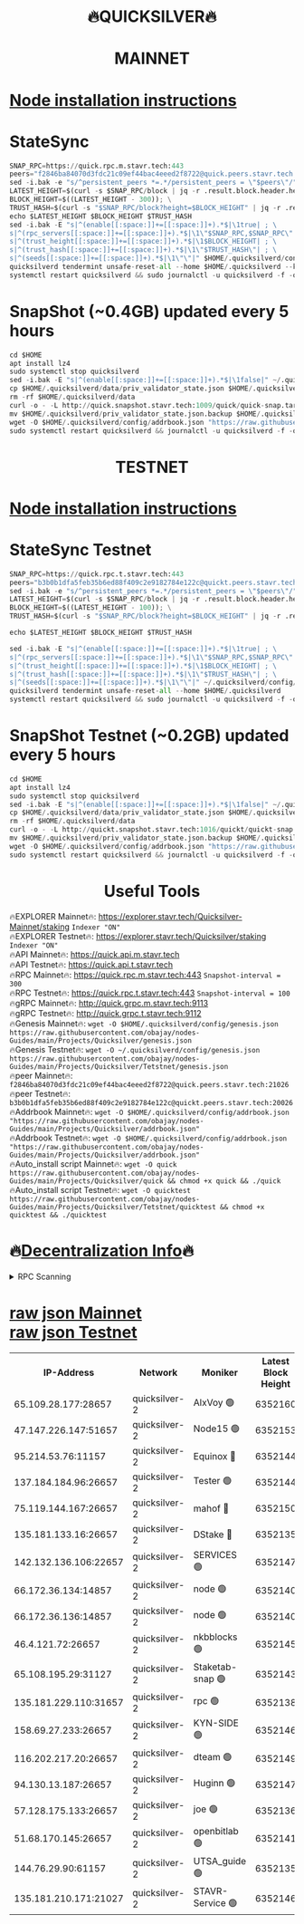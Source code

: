 <h1 align="center"> 🔥QUICKSILVER🔥</h1>

<h1 align="center"> MAINNET</h1>

[Node installation instructions](https://github.com/obajay/nodes-Guides/tree/main/Projects/Quicksilver)
=

# StateSync
```python
SNAP_RPC=https://quick.rpc.m.stavr.tech:443
peers="f2846ba84070d3fdc21c09ef44bac4eeed2f8722@quick.peers.stavr.tech:21026"
sed -i.bak -e "s/^persistent_peers *=.*/persistent_peers = \"$peers\"/" $HOME/.quicksilverd/config/config.toml
LATEST_HEIGHT=$(curl -s $SNAP_RPC/block | jq -r .result.block.header.height); \
BLOCK_HEIGHT=$((LATEST_HEIGHT - 300)); \
TRUST_HASH=$(curl -s "$SNAP_RPC/block?height=$BLOCK_HEIGHT" | jq -r .result.block_id.hash)
echo $LATEST_HEIGHT $BLOCK_HEIGHT $TRUST_HASH
sed -i.bak -E "s|^(enable[[:space:]]+=[[:space:]]+).*$|\1true| ; \
s|^(rpc_servers[[:space:]]+=[[:space:]]+).*$|\1\"$SNAP_RPC,$SNAP_RPC\"| ; \
s|^(trust_height[[:space:]]+=[[:space:]]+).*$|\1$BLOCK_HEIGHT| ; \
s|^(trust_hash[[:space:]]+=[[:space:]]+).*$|\1\"$TRUST_HASH\"| ; \
s|^(seeds[[:space:]]+=[[:space:]]+).*$|\1\"\"|" $HOME/.quicksilverd/config/config.toml
quicksilverd tendermint unsafe-reset-all --home $HOME/.quicksilverd --keep-addr-book
systemctl restart quicksilverd && sudo journalctl -u quicksilverd -f -o cat
```

# SnapShot (~0.4GB) updated every 5 hours
```python
cd $HOME
apt install lz4
sudo systemctl stop quicksilverd
sed -i.bak -E "s|^(enable[[:space:]]+=[[:space:]]+).*$|\1false|" ~/.quicksilverd/config/config.toml
cp $HOME/.quicksilverd/data/priv_validator_state.json $HOME/.quicksilverd/priv_validator_state.json.backup
rm -rf $HOME/.quicksilverd/data
curl -o - -L http://quick.snapshot.stavr.tech:1009/quick/quick-snap.tar.lz4 | lz4 -c -d - | tar -x -C $HOME/.quicksilverd --strip-components 2
mv $HOME/.quicksilverd/priv_validator_state.json.backup $HOME/.quicksilverd/data/priv_validator_state.json
wget -O $HOME/.quicksilverd/config/addrbook.json "https://raw.githubusercontent.com/obajay/nodes-Guides/main/Projects/Quicksilver/addrbook.json"
sudo systemctl restart quicksilverd && journalctl -u quicksilverd -f -o cat
```

<h1 align="center"> TESTNET</h1>

[Node installation instructions](https://github.com/obajay/nodes-Guides/tree/main/Projects/Quicksilver/Tetstnet)
=

# StateSync Testnet
```python
SNAP_RPC=https://quick.rpc.t.stavr.tech:443
peers="b3b0b1dfa5feb35b6ed88f409c2e9182784e122c@quickt.peers.stavr.tech:20026"
sed -i.bak -e "s/^persistent_peers *=.*/persistent_peers = \"$peers\"/" $HOME/.quicksilverd/config/config.toml
LATEST_HEIGHT=$(curl -s $SNAP_RPC/block | jq -r .result.block.header.height); \
BLOCK_HEIGHT=$((LATEST_HEIGHT - 100)); \
TRUST_HASH=$(curl -s "$SNAP_RPC/block?height=$BLOCK_HEIGHT" | jq -r .result.block_id.hash)

echo $LATEST_HEIGHT $BLOCK_HEIGHT $TRUST_HASH

sed -i.bak -E "s|^(enable[[:space:]]+=[[:space:]]+).*$|\1true| ; \
s|^(rpc_servers[[:space:]]+=[[:space:]]+).*$|\1\"$SNAP_RPC,$SNAP_RPC\"| ; \
s|^(trust_height[[:space:]]+=[[:space:]]+).*$|\1$BLOCK_HEIGHT| ; \
s|^(trust_hash[[:space:]]+=[[:space:]]+).*$|\1\"$TRUST_HASH\"| ; \
s|^(seeds[[:space:]]+=[[:space:]]+).*$|\1\"\"|" ~/.quicksilverd/config/config.toml
quicksilverd tendermint unsafe-reset-all --home $HOME/.quicksilverd
systemctl restart quicksilverd && sudo journalctl -u quicksilverd -f -o cat

```

# SnapShot Testnet (~0.2GB) updated every 5 hours
```python
cd $HOME
apt install lz4
sudo systemctl stop quicksilverd
sed -i.bak -E "s|^(enable[[:space:]]+=[[:space:]]+).*$|\1false|" ~/.quicksilverd/config/config.toml
cp $HOME/.quicksilverd/data/priv_validator_state.json $HOME/.quicksilverd/priv_validator_state.json.backup
rm -rf $HOME/.quicksilverd/data
curl -o - -L http://quickt.snapshot.stavr.tech:1016/quickt/quickt-snap.tar.lz4 | lz4 -c -d - | tar -x -C $HOME/.quicksilverd --strip-components 2
mv $HOME/.quicksilverd/priv_validator_state.json.backup $HOME/.quicksilverd/data/priv_validator_state.json
wget -O $HOME/.quicksilverd/config/addrbook.json "https://raw.githubusercontent.com/obajay/nodes-Guides/main/Projects/Quicksilver/Tetstnet/addrbook.json"
sudo systemctl restart quicksilverd && journalctl -u quicksilverd -f -o cat
```
 <h1 align="center"> Useful Tools</h1>

🔥EXPLORER Mainnet🔥:        https://explorer.stavr.tech/Quicksilver-Mainnet/staking    `Indexer "ON"` \
🔥EXPLORER Testnet🔥:        https://explorer.stavr.tech/Quicksilver/staking	        `Indexer "ON"` \
🔥API Mainnet🔥: 			 https://quick.api.m.stavr.tech \
🔥API Testnet🔥: 			 https://quick.api.t.stavr.tech \
🔥RPC Mainnet🔥:             https://quick.rpc.m.stavr.tech:443              `Snapshot-interval = 300` \
🔥RPC Testnet🔥:             https://quick.rpc.t.stavr.tech:443              `Snapshot-interval = 100` \
🔥gRPC Mainnet🔥:                    http://quick.grpc.m.stavr.tech:9113 \
🔥gRPC Testnet🔥:                    http://quick.grpc.t.stavr.tech:9112 \
🔥Genesis Mainnet🔥: `wget -O $HOME/.quicksilverd/config/genesis.json https://raw.githubusercontent.com/obajay/nodes-Guides/main/Projects/Quicksilver/genesis.json` \
🔥Genesis Testnet🔥: `wget -O ~/.quicksilverd/config/genesis.json https://raw.githubusercontent.com/obajay/nodes-Guides/main/Projects/Quicksilver/Tetstnet/genesis.json` \
🔥peer Mainnet🔥:					 `f2846ba84070d3fdc21c09ef44bac4eeed2f8722@quick.peers.stavr.tech:21026` \
🔥peer Testnet🔥:					 `b3b0b1dfa5feb35b6ed88f409c2e9182784e122c@quickt.peers.stavr.tech:20026` \
🔥Addrbook Mainnet🔥:    ```wget -O $HOME/.quicksilverd/config/addrbook.json "https://raw.githubusercontent.com/obajay/nodes-Guides/main/Projects/Quicksilver/addrbook.json"``` \
🔥Addrbook Testnet🔥:    ```wget -O $HOME/.quicksilverd/config/addrbook.json "https://raw.githubusercontent.com/obajay/nodes-Guides/main/Projects/Quicksilver/addrbook.json"``` \
🔥Auto_install script Mainnet🔥: ```wget -O quick https://raw.githubusercontent.com/obajay/nodes-Guides/main/Projects/Quicksilver/quick && chmod +x quick && ./quick``` \
🔥Auto_install script Testnet🔥: ```wget -O quicktest https://raw.githubusercontent.com/obajay/nodes-Guides/main/Projects/Quicksilver/Tetstnet/quicktest && chmod +x quicktest && ./quicktest```

🔥[Decentralization Info](https://github.com/obajay/StateSync-snapshots/tree/main/Projects/Quicksilver/Decentralization)🔥
=

<details>
<summary>RPC Scanning</summary>

<h2 align="center"> We scan nodes in real time every 4 hours. And we provide the final result of RPC endpoints.
We cannot influence the operation of these nodes in any way. </h2>


```python
If Voting Power is higher than 0 --> then the Node is a validator of the network and may be subject to attack and be a potential threat to the chain.
```
```python
We marked such validators with a red symbol
```

</details>

[raw json Mainnet](https://rpc-check.quickm.stavr.tech/quickm/rpc-quickm-result.json) \
[raw json Testnet](https://github.com/obajay/StateSync-snapshots/tree/main/Projects/Quicksilver/Rpc-Check-Testnet)
=


<table><tr><th>IP-Address</th><th>Network</th><th>Moniker</th><th>Latest Block Height</th><th>Earliest Block Height</th><th>Catching Up</th><th>Tx Index</th><th>Voting Power</th><th>Scan Time</th></tr><tr><td>65.109.28.177:28657</td><td>quicksilver-2</td><td>AlxVoy 🟢</td><td>6352160</td><td>3562001</td><td>False</td><td>off</td><td>0</td><td>2024-03-11T18:27:19.246285519UTC</td></tr><tr><td>47.147.226.147:51657</td><td>quicksilver-2</td><td>Node15 🟢</td><td>6352153</td><td>5151648</td><td>False</td><td>off</td><td>0</td><td>2024-03-11T18:26:40.040457946UTC</td></tr><tr><td>95.214.53.76:11157</td><td>quicksilver-2</td><td>Equinox 🔴</td><td>6352144</td><td>5322496</td><td>False</td><td>on</td><td>215771</td><td>2024-03-11T18:25:42.313018404UTC</td></tr><tr><td>137.184.184.96:26657</td><td>quicksilver-2</td><td>Tester 🟢</td><td>6352144</td><td>5550692</td><td>False</td><td>off</td><td>0</td><td>2024-03-11T18:25:43.193033594UTC</td></tr><tr><td>75.119.144.167:26657</td><td>quicksilver-2</td><td>mahof 🔴</td><td>6352150</td><td>5654794</td><td>False</td><td>on</td><td>287749</td><td>2024-03-11T18:26:22.423789148UTC</td></tr><tr><td>135.181.133.16:26657</td><td>quicksilver-2</td><td>DStake 🔴</td><td>6352135</td><td>5807001</td><td>False</td><td>on</td><td>79670</td><td>2024-03-11T18:24:48.824142020UTC</td></tr><tr><td>142.132.136.106:22657</td><td>quicksilver-2</td><td>SERVICES 🟢</td><td>6352147</td><td>5920001</td><td>False</td><td>on</td><td>0</td><td>2024-03-11T18:26:03.194942284UTC</td></tr><tr><td>66.172.36.134:14857</td><td>quicksilver-2</td><td>node 🟢</td><td>6352140</td><td>5950756</td><td>False</td><td>on</td><td>0</td><td>2024-03-11T18:25:18.113631610UTC</td></tr><tr><td>66.172.36.136:14857</td><td>quicksilver-2</td><td>node 🟢</td><td>6352140</td><td>5950756</td><td>False</td><td>on</td><td>0</td><td>2024-03-11T18:25:20.952800080UTC</td></tr><tr><td>46.4.121.72:26657</td><td>quicksilver-2</td><td>nkbblocks 🟢</td><td>6352145</td><td>6056301</td><td>False</td><td>on</td><td>0</td><td>2024-03-11T18:25:51.713385884UTC</td></tr><tr><td>65.108.195.29:31127</td><td>quicksilver-2</td><td>Staketab-snap 🟢</td><td>6352143</td><td>6075001</td><td>False</td><td>off</td><td>0</td><td>2024-03-11T18:25:35.884568859UTC</td></tr><tr><td>135.181.229.110:31657</td><td>quicksilver-2</td><td>rpc 🟢</td><td>6352138</td><td>6133480</td><td>False</td><td>on</td><td>0</td><td>2024-03-11T18:25:04.719701941UTC</td></tr><tr><td>158.69.27.233:26657</td><td>quicksilver-2</td><td>KYN-SIDE 🟢</td><td>6352146</td><td>6159001</td><td>False</td><td>on</td><td>0</td><td>2024-03-11T18:25:58.409797305UTC</td></tr><tr><td>116.202.217.20:26657</td><td>quicksilver-2</td><td>dteam 🟢</td><td>6352149</td><td>6169501</td><td>False</td><td>on</td><td>0</td><td>2024-03-11T18:26:13.908384658UTC</td></tr><tr><td>94.130.13.187:26657</td><td>quicksilver-2</td><td>Huginn 🟢</td><td>6352147</td><td>6231630</td><td>False</td><td>on</td><td>0</td><td>2024-03-11T18:26:03.426181583UTC</td></tr><tr><td>57.128.175.133:26657</td><td>quicksilver-2</td><td>joe 🟢</td><td>6352136</td><td>6246344</td><td>False</td><td>on</td><td>0</td><td>2024-03-11T18:24:51.694645708UTC</td></tr><tr><td>51.68.170.145:26657</td><td>quicksilver-2</td><td>openbitlab 🟢</td><td>6352141</td><td>6309483</td><td>False</td><td>on</td><td>0</td><td>2024-03-11T18:25:25.312225440UTC</td></tr><tr><td>144.76.29.90:61157</td><td>quicksilver-2</td><td>UTSA_guide 🟢</td><td>6352135</td><td>6316825</td><td>False</td><td>on</td><td>0</td><td>2024-03-11T18:24:49.347091746UTC</td></tr><tr><td>135.181.210.171:21027</td><td>quicksilver-2</td><td>STAVR-Service 🟢</td><td>6352146</td><td>6350501</td><td>False</td><td>on</td><td>0</td><td>2024-03-11T18:25:58.732684761UTC</td></tr></table>
